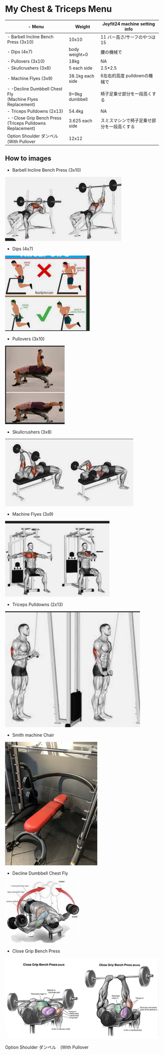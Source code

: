 # My Chest & Triceps Menu

| \- Menu                  | Weight             | Joyfit24 machine setting info |
| ------------------------------------- | ---------------- | ------------------- |
| \- Barbell Incline Bench Press (3x10) | 10x10            | 11 バー高さ/サーフのやつは15   |
| \- Dips (4x7)                         | body weight+0    | 腰の機械で               |
| \- Pullovers (3x10)                   | 18kg            | NA                  |
| \- Skullcrushers (3x8)                | 5 each side     | 2.5\*2.5            |
| \- Machine Flyes (3x9)                | 38.1kg each side | 6左右的高度 pulldownの機械で|
| \- -Decline Dumbbell Chest Fly<br />(Machine Flyes Replacement)| 9+9kg dumbbell   | 椅子足乗せ部分を一段高くする |
| \- Triceps Pulldowns (2x13)           | 54.4kg             | NA |
| \- -Close Grip Bench Press<br />(Triceps Pulldowns Replacement)   | 3.625 each side  | スミスマシンで椅子足乗せ部分を一段高くする |
| Option Shoulder ダンベル　(With Pullover   | 12x12            |                 |

## How to images

- Barbell Incline Bench Press (3x10)

![](./img/Chest_and_Triceps/Barbell_Incline_Bench_Press.png)

- Dips (4x7)

![](./img/Chest_and_Triceps/Dips.png)

- Pullovers (3x10)

![](./img/Chest_and_Triceps/Pullover.png)

- Skullcrushers (3x8)

![](./img/Chest_and_Triceps/Skullcrushers.png)

- Machine Flyes (3x9)

![](./img/Chest_and_Triceps/Machine_Flyes.png)

- Triceps Pulldowns (2x13)

![](./img/Chest_and_Triceps/Triceps_Pulldowns.png)

- Smith machine Chair

![](./img/Chest_and_Triceps/chair.jpg)

- Decline Dumbbell Chest Fly

![](./img/Chest_and_Triceps/decline_dumbbell_chest_fly.jpg)

- Close Grip Bench Press

![](./img/Chest_and_Triceps/Close_Grip_Bench_Press.jpg)

Option Shoulder ダンベル　(With Pullover

